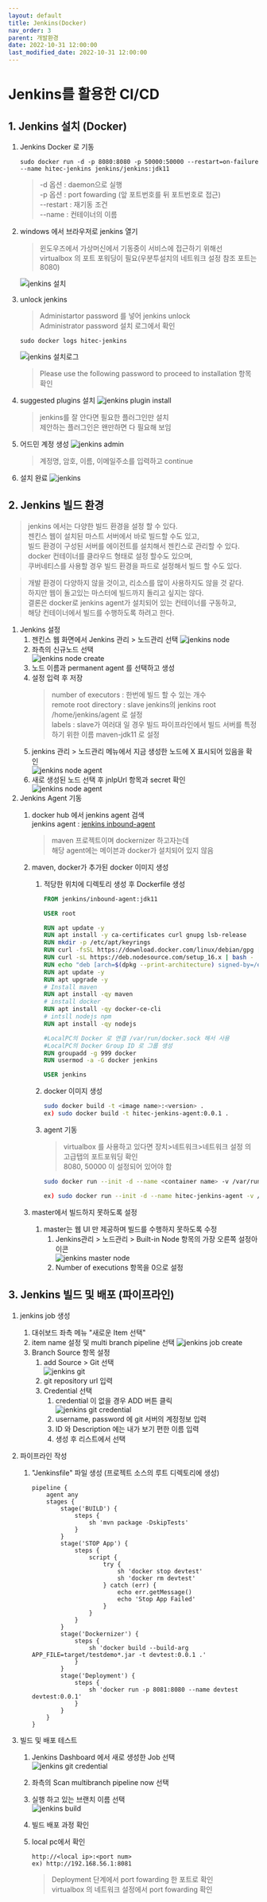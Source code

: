```yaml
---
layout: default
title: Jenkins(Docker) 
nav_order: 3
parent: 개발환경
date: 2022-10-31 12:00:00
last_modified_date: 2022-10-31 12:00:00
---
```


# Jenkins를 활용한 CI/CD

## 1. Jenkins 설치 (Docker)

1. Jenkins Docker 로 기동
    ```
    sudo docker run -d -p 8080:8080 -p 50000:50000 --restart=on-failure --name hitec-jenkins jenkins/jenkins:jdk11
    ```
    > -d 옵션 : daemon으로 실행   
    > -p 옵션 : port fowarding (앞 포트번호를 뒤 포트번호로 접근)   
    > --restart : 재기동 조건   
    > --name : 컨테이너의 이름

2. windows 에서 브라우저로 jenkins 열기
    > 윈도우즈에서 가상머신에서 기동중이 서비스에 접근하기 위해선   
    > virtualbox 의 포트 포워딩이 필요(우분투설치의 네트워크 설정 참조 포트는 8080)   

    ![jenkins 설치](../image/DevEnv/jenkins1.png)   

3. unlock jenkins
    > Administartor password 를 넣어 jenkins unlock   
    > Administrator password 설치 로그에서 확인 

    ```
    sudo docker logs hitec-jenkins
    ```

    ![jenkins 설치로그](../image/DevEnv/jenkins2.png)    

    > Please use the following password to proceed to installation 항목 확인   

4. suggested plugins 설치
    ![jenkins plugin install](../image/DevEnv/jenkins3.png)    
    > jenkins를 잘 안다면 필요한 플러그인만 설치   
    > 제안하는 플러그인은 왠만하면 다 필요해 보임    

5. 어드민 계정 생성
    ![jenkins admin](../image/DevEnv/jenkins4.png)    
    >계정명, 암호, 이름, 이메일주소를 입력하고 continue

6. 설치 완료
    ![jenkins](../image/DevEnv/jenkins5.png)    

## 2. Jenkins 빌드 환경   
> jenkins 에서는 다양한 빌드 환경을 설정 할 수 있다.    
> 젠킨스 웹이 설치된 마스트 서버에서 바로 빌드할 수도 있고,   
> 빌드 환경이 구성된 서버를 에이전트를 설치해서 젠킨스로 관리할 수 있다.    
> docker 컨테이너를 클라우드 형태로 설정 할수도 있으며,   
> 쿠버네티스를 사용할 경우 빌드 환경을 파드로 설정해서 빌드 할 수도 있다.    

> 개발 환경이 다양하지 않을 것이고, 리소스를 많이 사용하지도 않을 것 같다.   
> 하지만 웹이 돌고있는 마스터에 빌드까지 돌리고 싶지는 않다.   
> 결론은 docker로 jenkins agent가 설치되어 있는 컨테이너를 구동하고,   
> 해당 컨테이너에서 빌드를 수행하도록 하려고 한다.   

1. Jenkins 설정
    1. 젠킨스 웹 화면에서 Jenkins 관리 > 노드관리 선택
    ![jenkins node](../image/DevEnv/jenkins6.png)    
    2. 좌측의 신규노드 선택   
    ![jenkins node create](../image/DevEnv/jenkins7.png)    
    3. 노드 이름과 permanent agent 를 선택하고 생성   
    4. 설정 입력 후 저장   
        > number of executors : 한번에 빌드 할 수 있는 개수   
        > remote root directory : slave jenkins의 jenkins root /home/jenkins/agent 로 설정   
        > labels : slave가 여러대 일 경우 빌드 파이프라인에서 빌드 서버를 특정하기 위한 이름 maven-jdk11 로 설정   
    5. jenkins 관리 > 노드관리 메뉴에서 지금 생성한 노드에 X 표시되어 있음을 확인   
    ![jenkins node agent](../image/DevEnv/jenkins8.png)    
    6. 새로 생성된 노드 선택 후 jnlpUrl 항목과 secret 확인   
    ![jenkins node agent](../image/DevEnv/jenkins9.png)    
2. Jenkins Agent 기동   
    1. docker hub 에서 jenkins agent 검색   
        jenkins agent : [jenkins inbound-agent][jenkins-inbound-agent]     

        [jenkins-inbound-agent]: https://hub.docker.com/r/jenkins/inbound-agent "inbound agent"
        > maven 프로젝트이며 dockernizer 하고자는데   
        > 해당 agent에는 메이븐과 docker가 설치되어 있지 않음   
    2. maven, docker가 추가된 docker 이미지 생성   
        1. 적당한 위치에 디렉토리 생성 후 Dockerfile 생성   
            ```Dockerfile
            FROM jenkins/inbound-agent:jdk11

            USER root

            RUN apt update -y
            RUN apt install -y ca-certificates curl gnupg lsb-release
            RUN mkdir -p /etc/apt/keyrings
            RUN curl -fsSL https://download.docker.com/linux/debian/gpg | gpg --dearmor -o /etc/apt/keyrings/docker.gpg
            RUN curl -sL https://deb.nodesource.com/setup_16.x | bash -
            RUN echo "deb [arch=$(dpkg --print-architecture) signed-by=/etc/apt/keyrings/docker.gpg] https://download.docker.com/linux/debian $(lsb_release -cs) stable" | tee /etc/apt/sources.list.d/docker.list > /dev/null
            RUN apt update -y
            RUN apt upgrade -y
            # Install maven
            RUN apt install -qy maven
            # install docker
            RUN apt install -qy docker-ce-cli
            # intsll nodejs npm
            RUN apt install -qy nodejs

            #LocalPC의 Docker 로 연결 /var/run/docker.sock 해서 사용
            #LocalPC의 Docker Group ID 로 그룹 생성   
            RUN groupadd -g 999 docker
            RUN usermod -a -G docker jenkins

            USER jenkins
            ```
        2. docker 이미지 생성   
   
            ```sh
            sudo docker build -t <image name>:<version> .
            ex) sudo docker build -t hitec-jenkins-agent:0.0.1 .
            ```
        3. agent 기동
            > virtualbox 를 사용하고 있다면 장치>네트워크>네트워크 설정 의 고급탭의 포트포워딩 확인    
            > 8080, 50000 이 설정되어 있어야 함   

            ```sh
            sudo docker run --init -d --name <container name> -v /var/run/docker.sock:/var/run/docker.sock <빌드한 jenkins agent  image name> -url http://<localpc ip>:8080 <secret> <agent name>

            ex) sudo docker run --init -d --name hitec-jenkins-agent -v /var/run/docker.sock:/var/run/docker.sock hitec-jenkins-agent:0.0.1 -url http://192.168.56.1:8080 79545126d8b99e0835deac627b7a56a54f5248942a32fc58f37f141c19ac401e maven-jdk11
            ```
    3. master에서 빌드하지 못하도록 설정   
        1. master는 웹 UI 만 제공하며 빌드를 수행하지 못하도록 수정   
            1. Jenkins관리 > 노드관리 > Built-in Node 항목의 가장 오른쪽 설정아이콘   
            ![jenkins master node](../image/DevEnv/jenkins10.png)    
            1. Number of executions 항목을 0으로 설정   

## 3. Jenkins 빌드 및 배포 (파이프라인)    
1. jenkins job 생성   
    1. 대쉬보드 좌측 메뉴 "새로운 Item 선택"   
    2. item name 설정 및 multi branch pipeline 선택
        ![jenkins job create](../image/DevEnv/jenkins11.png)    
    3. Branch Source 항목 설정   
        1. add Source > Git 선택    
            ![jenkins git](../image/DevEnv/jenkins12.png)     
        2. git repository url 입력    
        3. Credential 선택    
            1. credential 이 없을 경우 ADD 버튼 클릭   
                ![jenkins git credential](../image/DevEnv/jenkins13.png)    
            2. username, password 에 git 서버의 계정정보 입력   
            3. ID 와 Description 에는 내가 보기 편한 이름 입력   
            4. 생성 후 리스트에서 선택   

2. 파이프라인 작성   
   
    1. "Jenkinsfile" 파일 생성 (프로젝트 소스의 루트 디렉토리에 생성)   

        ```Jenkinsfile
        pipeline {
            agent any
            stages {
                stage('BUILD') {
                    steps {
                        sh 'mvn package -DskipTests'
                    }
                }
                stage('STOP App') {
                    steps {
                        script {
                            try {
                                sh 'docker stop devtest'
                                sh 'docker rm devtest' 
                            } catch (err) {
                                echo err.getMessage()
                                echo 'Stop App Failed'
                            }
                        }
                    }
                }
                stage('Dockernizer') {
                    steps {
                        sh 'docker build --build-arg APP_FILE=target/testdemo*.jar -t devtest:0.0.1 .'
                    }
                }
                stage('Deployment') {
                    steps {
                        sh 'docker run -p 8081:8080 --name devtest devtest:0.0.1'
                    }
                }
            }
        }
        ```

3. 빌드 및 배포 테스트
    1. Jenkins Dashboard 에서 새로 생성한 Job 선택      
        ![jenkins git credential](../image/DevEnv/jenkins14.png)    
    2. 좌측의 Scan multibranch pipeline now 선택   
    3. 실행 하고 있는 브랜치 이름 선택   
        ![jenkins build](../image/DevEnv/jenkins15.png)    
    4. 빌드 배포 과정 확인   
    5. local pc에서 확인
        ```
        http://<local ip>:<port num>
        ex) http://192.168.56.1:8081
        ```

        > Deployment 단계에서 port fowarding 한 포트로 확인   
        > virtualbox 의 네트워크 설정에서 port fowarding 확인   

